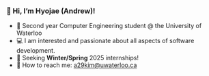 ### 👋 Hi, I’m Hyojae (Andrew)!
- 📖 Second year Computer Engineering student @ the University of Waterloo
- 💻 I am interested and passionate about all aspects of software development.
- 💼 Seeking **Winter/Spring** 2025 internships!
- 📧 How to reach me: a29kim@uwaterloo.ca

<!---
hyojaek/hyojaek is a ✨ special ✨ repository because its `README.md` (this file) appears on your GitHub profile.
You can click the Preview link to take a look at your changes.
--->
